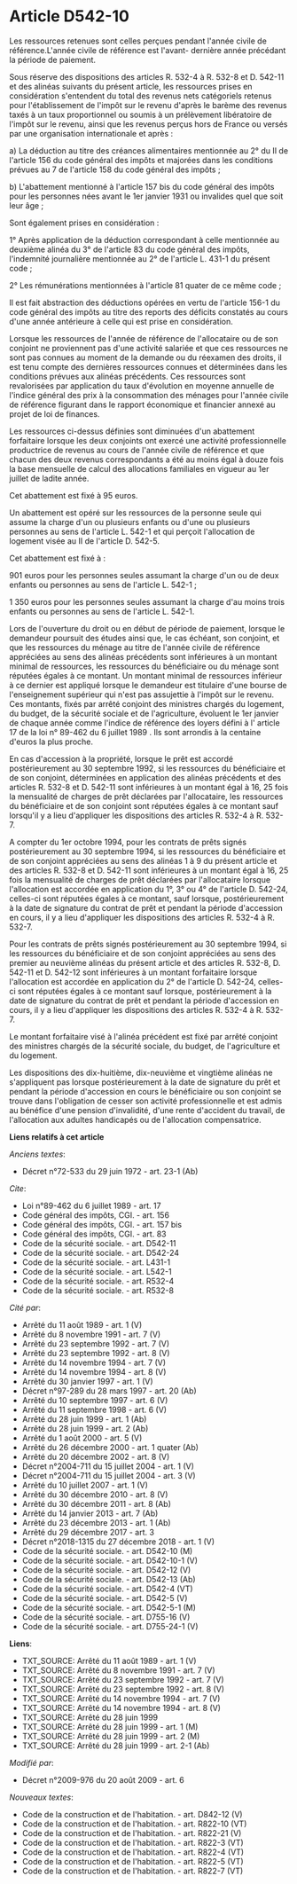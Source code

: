 # Article D542-10

Les ressources retenues sont celles perçues pendant l'année civile de référence.L'année civile de référence est l'avant-
dernière année précédant la période de paiement. 

Sous réserve des dispositions des articles R. 532-4 à R. 532-8 et D. 542-11 et des alinéas suivants du présent article, les
ressources prises en considération s'entendent du total des revenus nets catégoriels retenus pour l'établissement de l'impôt
sur le revenu d'après le barème des revenus taxés à un taux proportionnel ou soumis à un prélèvement libératoire de l'impôt
sur le revenu, ainsi que les revenus perçus hors de France ou versés par une organisation internationale et après : 

a) La déduction au titre des créances alimentaires mentionnée au 2° du II de l'article 156 du code général des impôts et
majorées dans les conditions prévues au 7 de l'article 158 du code général des impôts ; 

b) L'abattement mentionné à l'article 157 bis du code général des impôts pour les personnes nées avant le 1er janvier 1931 ou
invalides quel que soit leur âge ; 

Sont également prises en considération : 

1° Après application de la déduction correspondant à celle mentionnée au deuxième alinéa du 3° de l'article 83 du code
général des impôts, l'indemnité journalière mentionnée au 2° de l'article L. 431-1 du présent code ; 

2° Les rémunérations mentionnées à l'article 81 quater de ce même code ; 

Il est fait abstraction des déductions opérées en vertu de l'article 156-1 du code général des impôts au titre des reports
des déficits constatés au cours d'une année antérieure à celle qui est prise en considération. 

Lorsque les ressources de l'année de référence de l'allocataire ou de son conjoint ne proviennent pas d'une activité salariée
et que ces ressources ne sont pas connues au moment de la demande ou du réexamen des droits, il est tenu compte des dernières
ressources connues et déterminées dans les conditions prévues aux alinéas précédents. Ces ressources sont revalorisées par
application du taux d'évolution en moyenne annuelle de l'indice général des prix à la consommation des ménages pour l'année
civile de référence figurant dans le rapport économique et financier annexé au projet de loi de finances. 

Les ressources ci-dessus définies sont diminuées d'un abattement forfaitaire lorsque les deux conjoints ont exercé une
activité professionnelle productrice de revenus au cours de l'année civile de référence et que chacun des deux revenus
correspondants a été au moins égal à douze fois la base mensuelle de calcul des allocations familiales en vigueur au 1er
juillet de ladite année. 

Cet abattement est fixé à 95 euros. 

Un abattement est opéré sur les ressources de la personne seule qui assume la charge d'un ou plusieurs enfants ou d'une ou
plusieurs personnes au sens de l'article L. 542-1 et qui perçoit l'allocation de logement visée au II de l'article D. 542-5. 

Cet abattement est fixé à : 

901 euros pour les personnes seules assumant la charge d'un ou de deux enfants ou personnes au sens de l'article L. 542-1 ; 

1 350 euros pour les personnes seules assumant la charge d'au moins trois enfants ou personnes au sens de l'article L.
542-1. 

Lors de l'ouverture du droit ou en début de période de paiement, lorsque le demandeur poursuit des études ainsi que, le cas
échéant, son conjoint, et que les ressources du ménage au titre de l'année civile de référence appréciées au sens des alinéas
précédents sont inférieures à un montant minimal de ressources, les ressources du bénéficiaire ou du ménage sont réputées
égales à ce montant. Un montant minimal de ressources inférieur à ce dernier est appliqué lorsque le demandeur est titulaire
d'une bourse de l'enseignement supérieur qui n'est pas assujettie à l'impôt sur le revenu. Ces montants, fixés par arrêté
conjoint des ministres chargés du logement, du budget, de la sécurité sociale et de l'agriculture, évoluent le 1er janvier de
chaque année comme l'indice de référence des loyers défini à l' article 17 de la loi n° 89-462 du 6 juillet 1989 . Ils sont
arrondis à la centaine d'euros la plus proche. 

En cas d'accession à la propriété, lorsque le prêt est accordé postérieurement au 30 septembre 1992, si les ressources du
bénéficiaire et de son conjoint, déterminées en application des alinéas précédents et des articles R. 532-8 et D. 542-11 sont
inférieures à un montant égal à 16, 25 fois la mensualité de charges de prêt déclarées par l'allocataire, les ressources du
bénéficiaire et de son conjoint sont réputées égales à ce montant sauf lorsqu'il y a lieu d'appliquer les dispositions des
articles R. 532-4 à R. 532-7.

A compter du 1er octobre 1994, pour les contrats de prêts signés postérieurement au 30 septembre 1994, si les ressources du
bénéficiaire et de son conjoint appréciées au sens des alinéas 1 à 9 du présent article et des articles R. 532-8 et D. 542-11
sont inférieures à un montant égal à 16, 25 fois la mensualité de charges de prêt déclarées par l'allocataire lorsque
l'allocation est accordée en application du 1°, 3° ou 4° de l'article D. 542-24, celles-ci sont réputées égales à ce montant,
sauf lorsque, postérieurement à la date de signature du contrat de prêt et pendant la période d'accession en cours, il y a
lieu d'appliquer les dispositions des articles R. 532-4 à R. 532-7. 

Pour les contrats de prêts signés postérieurement au 30 septembre 1994, si les ressources du bénéficiaire et de son conjoint
appréciées au sens des premier au neuvième alinéas du présent article et des articles R. 532-8, D. 542-11 et D. 542-12 sont
inférieures à un montant forfaitaire lorsque l'allocation est accordée en application du 2° de l'article D. 542-24, celles-ci
sont réputées égales à ce montant sauf lorsque, postérieurement à la date de signature du contrat de prêt et pendant la
période d'accession en cours, il y a lieu d'appliquer les dispositions des articles R. 532-4 à R. 532-7. 

Le montant forfaitaire visé à l'alinéa précédent est fixé par arrêté conjoint des ministres chargés de la sécurité sociale,
du budget, de l'agriculture et du logement. 

Les dispositions des dix-huitième, dix-neuvième et vingtième alinéas ne s'appliquent pas lorsque postérieurement à la date de
signature du prêt et pendant la période d'accession en cours le bénéficiaire ou son conjoint se trouve dans l'obligation de
cesser son activité professionnelle et est admis au bénéfice d'une pension d'invalidité, d'une rente d'accident du travail,
de l'allocation aux adultes handicapés ou de l'allocation compensatrice.

**Liens relatifs à cet article**

_Anciens textes_:

  - Décret n°72-533 du 29 juin 1972 - art. 23-1 (Ab)

_Cite_:

  - Loi n°89-462 du 6 juillet 1989 - art. 17
  - Code général des impôts, CGI. - art. 156
  - Code général des impôts, CGI. - art. 157 bis
  - Code général des impôts, CGI. - art. 83
  - Code de la sécurité sociale. - art. D542-11
  - Code de la sécurité sociale. - art. D542-24
  - Code de la sécurité sociale. - art. L431-1
  - Code de la sécurité sociale. - art. L542-1
  - Code de la sécurité sociale. - art. R532-4
  - Code de la sécurité sociale. - art. R532-8

_Cité par_:

  - Arrêté du 11 août 1989 - art. 1 (V)
  - Arrêté du 8 novembre 1991 - art. 7 (V)
  - Arrêté du 23 septembre 1992 - art. 7 (V)
  - Arrêté du 23 septembre 1992 - art. 8 (V)
  - Arrêté du 14 novembre 1994 - art. 7 (V)
  - Arrêté du 14 novembre 1994 - art. 8 (V)
  - Arrêté du 30 janvier 1997 - art. 1 (V)
  - Décret n°97-289 du 28 mars 1997 - art. 20 (Ab)
  - Arrêté du 10 septembre 1997 - art. 6 (V)
  - Arrêté du 11 septembre 1998 - art. 6 (V)
  - Arrêté du 28 juin 1999 - art. 1 (Ab)
  - Arrêté du 28 juin 1999 - art. 2 (Ab)
  - Arrêté du 1 août 2000 - art. 5 (V)
  - Arrêté du 26 décembre 2000 - art. 1 quater (Ab)
  - Arrêté du 20 décembre 2002 - art. 8 (V)
  - Décret n°2004-711 du 15 juillet 2004 - art. 1 (V)
  - Décret n°2004-711 du 15 juillet 2004 - art. 3 (V)
  - Arrêté du 10 juillet 2007 - art. 1 (V)
  - Arrêté du 30 décembre 2010 - art. 8 (V)
  - Arrêté du 30 décembre 2011 - art. 8 (Ab)
  - Arrêté du 14 janvier 2013 - art. 7 (Ab)
  - Arrêté du 23 décembre 2013 - art. 1 (Ab)
  - Arrêté du 29 décembre 2017 - art. 3
  - Décret n°2018-1315 du 27 décembre 2018 - art. 1 (V)
  - Code de la sécurité sociale. - art. D542-10 (M)
  - Code de la sécurité sociale. - art. D542-10-1 (V)
  - Code de la sécurité sociale. - art. D542-12 (V)
  - Code de la sécurité sociale. - art. D542-13 (Ab)
  - Code de la sécurité sociale. - art. D542-4 (VT)
  - Code de la sécurité sociale. - art. D542-5 (V)
  - Code de la sécurité sociale. - art. D542-5-1 (M)
  - Code de la sécurité sociale. - art. D755-16 (V)
  - Code de la sécurité sociale. - art. D755-24-1 (V)

**Liens**:

  - TXT_SOURCE: Arrêté du 11 août 1989 - art. 1 (V)
  - TXT_SOURCE: Arrêté du 8 novembre 1991 - art. 7 (V)
  - TXT_SOURCE: Arrêté du 23 septembre 1992 - art. 7 (V)
  - TXT_SOURCE: Arrêté du 23 septembre 1992 - art. 8 (V)
  - TXT_SOURCE: Arrêté du 14 novembre 1994 - art. 7 (V)
  - TXT_SOURCE: Arrêté du 14 novembre 1994 - art. 8 (V)
  - TXT_SOURCE: Arrêté du 28 juin 1999
  - TXT_SOURCE: Arrêté du 28 juin 1999 - art. 1 (M)
  - TXT_SOURCE: Arrêté du 28 juin 1999 - art. 2 (M)
  - TXT_SOURCE: Arrêté du 28 juin 1999 - art. 2-1 (Ab)

_Modifié par_:

  - Décret n°2009-976 du 20 août 2009 - art. 6

_Nouveaux textes_:

  - Code de la construction et de l'habitation. - art. D842-12 (V)
  - Code de la construction et de l'habitation. - art. R822-10 (VT)
  - Code de la construction et de l'habitation. - art. R822-21 (V)
  - Code de la construction et de l'habitation. - art. R822-3 (VT)
  - Code de la construction et de l'habitation. - art. R822-4 (VT)
  - Code de la construction et de l'habitation. - art. R822-5 (VT)
  - Code de la construction et de l'habitation. - art. R822-7 (VT)
